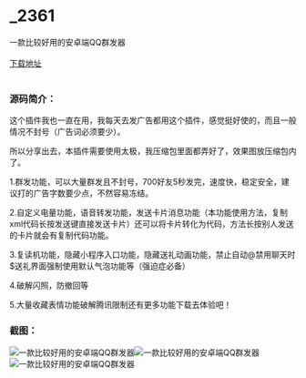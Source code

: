 # _2361
一款比较好用的安卓端QQ群发器
<br/></br>
[下载地址](https://www.uuid2.com/2361.html "下载地址")
<br/></br>
<h3>源码简介：</h3>
<p>这个插件我也一直在用，我每天去发广告都用这个插件，感觉挺好使的，而且一般情况不封号（广告词必须要少）。<p>
<p>所以分享出去，本插件需要使用太极，我压缩包里面都弄好了，效果图放压缩包内了。<p>
<p>1.群发功能，可以大量群发且不封号，700好友5秒发完，速度快，稳定安全，建议打的广告字数要少点，不然容易冻结。<p>
<p>2.自定义电量功能，语音转发功能，发送卡片消息功能（本功能使用方法，复制xml代码长按发送键直接发送卡片）还可以将卡片转化为代码，方法长按别人发送的卡片就会有复制代码功能。<p>
<p>3.复读机功能，隐藏小程序入口功能，隐藏送礼动画功能，禁止自动@禁用聊天时$送礼界面强制使用默认气泡功能等（强迫症必备）<p>
<p>4.破解闪照，防撤回等<p>
<p>5.大量收藏表情功能破解腾讯限制还有更多功能下载去体验吧！<p>
<h3>截图：</h3>
<img src="https://www.uuid2.com/wp-content/uploads/img/202105/884d9bc190.jpg" alt="一款比较好用的安卓端QQ群发器"><img src="https://www.uuid2.com/wp-content/uploads/img/202105/884d9bc596.jpg" alt="一款比较好用的安卓端QQ群发器"><img src="https://www.uuid2.com/wp-content/uploads/img/202105/ec5669a653.jpg" alt="一款比较好用的安卓端QQ群发器">
